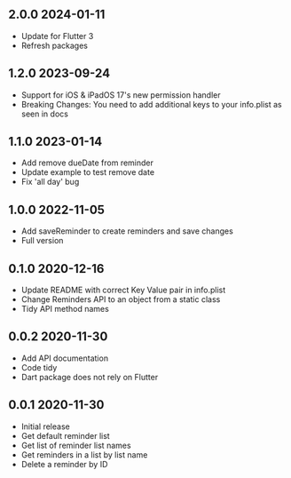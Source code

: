 ## 2.0.0 2024-01-11
* Update for Flutter 3
* Refresh packages

## 1.2.0 2023-09-24

* Support for iOS & iPadOS 17's new permission handler
* Breaking Changes: You need to add additional keys to your info.plist as seen in docs
  
## 1.1.0 2023-01-14

* Add remove dueDate from reminder
* Update example to test remove date
* Fix 'all day' bug

## 1.0.0 2022-11-05

* Add saveReminder to create reminders and save changes
* Full version

## 0.1.0 2020-12-16

* Update README with correct Key Value pair in info.plist
* Change Reminders API to an object from a static class
* Tidy API method names

## 0.0.2 2020-11-30

* Add API documentation
* Code tidy
* Dart package does not rely on Flutter

## 0.0.1 2020-11-30

* Initial release
* Get default reminder list
* Get list of reminder list names
* Get reminders in a list by list name
* Delete a reminder by ID